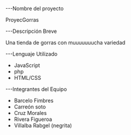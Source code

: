 ---Nombre del proyecto

ProyecGorras

---Descripción Breve

Una tienda de gorras con muuuuuuucha variedad

---Lenguaje Utilizado

- JavaScript
- php
- HTML/CSS

---Integrantes del Equipo

- Barcelo Fimbres
- Carreón soto
- Cruz Morales
- Rivera Figueroa
- Villalba Rabgel (negrita)
